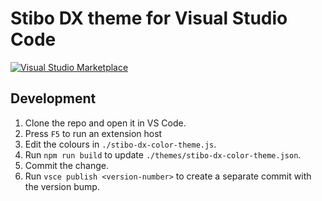 # Stibo DX theme for Visual Studio Code

[![Visual Studio Marketplace](https://img.shields.io/vscode-marketplace/v/christianhg.vscode-theme-stibo-dx.svg?style=flat-square)](https://marketplace.visualstudio.com/items?itemName=christianhg.vscode-theme-stibo-dx)

## Development

1. Clone the repo and open it in VS Code.
2. Press `F5` to run an extension host
3. Edit the colours in `./stibo-dx-color-theme.js`.
4. Run `npm run build` to update `./themes/stibo-dx-color-theme.json`.
5. Commit the change.
6. Run `vsce publish <version-number>` to create a separate commit with the version bump.
